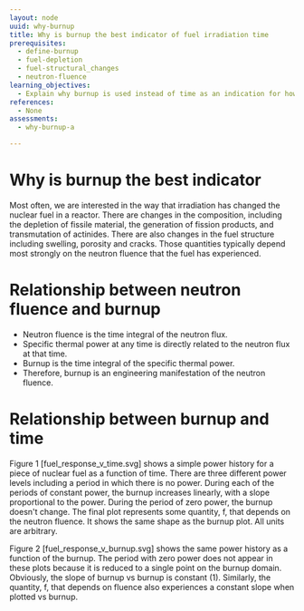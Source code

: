 ```yaml
---
layout: node
uuid: why-burnup
title: Why is burnup the best indicator of fuel irradiation time
prerequisites:
  - define-burnup
  - fuel-depletion
  - fuel-structural_changes
  - neutron-fluence
learning_objectives:
  - Explain why burnup is used instead of time as an indication for how long fuel has been irradiated.
references:
  - None
assessments: 
  - why-burnup-a

---
```



# Why is burnup the best indicator

Most often, we are interested in the way that irradiation has changed the
nuclear fuel in a reactor.  There are changes in the composition, including
the depletion of fissile material, the generation of fission products, and
transmutation of actinides.  There are also changes in the fuel structure
including swelling, porosity and cracks.  Those quantities typically depend
most strongly on the neutron fluence that the fuel has experienced.

# Relationship between neutron fluence and burnup

* Neutron fluence is the time integral of the neutron flux.
* Specific thermal power at any time is directly related to the neutron flux at that time.
* Burnup is the time integral of the specific thermal power.
* Therefore, burnup is an engineering manifestation of the neutron fluence.

# Relationship between burnup and time

Figure 1 [fuel_response_v_time.svg] shows a simple power history for a piece
of nuclear fuel as a function of time.  There are three different power levels
including a period in which there is no power.  During each of the periods of
constant power, the burnup increases linearly, with a slope proportional to
the power.  During the period of zero power, the burnup doesn't change.  The
final plot represents some quantity, f, that depends on the neutron fluence.
It shows the same shape as the burnup plot.  All units are arbitrary.

Figure 2 [fuel_response_v_burnup.svg] shows the same power history as a
function of the burnup.  The period with zero power does not appear in these
plots because it is reduced to a single point on the burnup domain.
Obviously, the slope of burnup vs burnup is constant (1).  Similarly, the
quantity, f, that depends on fluence also experiences a constant slope when
plotted vs burnup.


